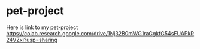 # pet-project
Here is link to my pet-project https://colab.research.google.com/drive/1Nj32B0mWG1raGgkfG54sFUAPkR24VZxi?usp=sharing
